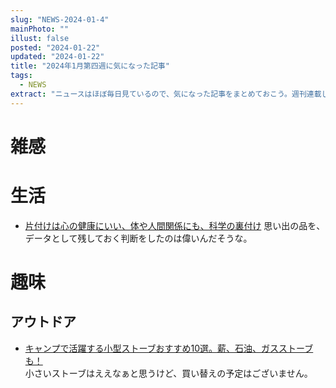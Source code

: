 ```yaml
---
slug: "NEWS-2024-01-4"
mainPhoto: ""
illust: false
posted: "2024-01-22"
updated: "2024-01-22"
title: "2024年1月第四週に気になった記事"
tags:
  - NEWS
extract: "ニュースはほぼ毎日見ているので、気になった記事をまとめておこう。週刊連載したい。"
---
```


# 雑感


# 生活

- [片付けは心の健康にいい、体や人間関係にも、科学の裏付け](https://natgeo.nikkeibp.co.jp/atcl/news/24/011700029/?P=2) 
  思い出の品を、データとして残しておく判断をしたのは偉いんだそうな。

# 趣味

## アウトドア

- [キャンプで活躍する小型ストーブおすすめ10選。薪、石油、ガスストーブも！](https://www.bepal.net/archives/388692)   
  小さいストーブはええなぁと思うけど、買い替えの予定はございません。